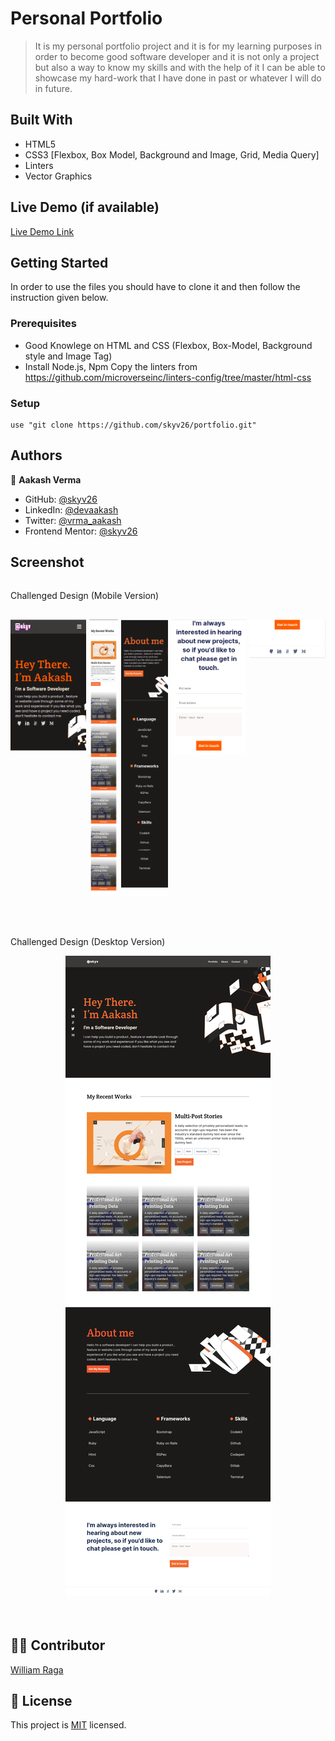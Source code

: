 # Personal Portfolio

> It is my personal portfolio project and it is for my learning purposes in order to become good software developer and it is not only a project but also a way to know my skills and with the help of it I can be able to showcase my hard-work that I have done in past or whatever I will do in future.


## Built With

- HTML5
- CSS3 [Flexbox, Box Model, Background and Image, Grid, Media Query]
- Linters
- Vector Graphics


## Live Demo (if available)

[Live Demo Link](https://skyv26.github.io/portfolio/)


## Getting Started

In order to use the files you should have to clone it and then follow the instruction given below.

### Prerequisites
 - Good Knowlege on HTML and CSS (Flexbox, Box-Model, Background style and Image Tag)
 - Install Node.js, Npm Copy the linters from
   https://github.com/microverseinc/linters-config/tree/master/html-css

### Setup
    use "git clone https://github.com/skyv26/portfolio.git"


## Authors

👤 **Aakash Verma**

- GitHub: [@skyv26](https://github.com/skyv26)
- LinkedIn: [@devaakash](https://www.linkedin.com/in/devaakash/)
- Twitter: [@vrma_aakash](https://twitter.com/vrma_aakash)
- Frontend Mentor: [@skyv26](https://www.frontendmentor.io/profile/skyv26)

## Screenshot
<div style="display: flex; flex-direction: column; gap: 1rem;">

  <p>Challenged Design (Mobile Version)</p>
  
  <div style="display: flex; gap: 5px; align-items: flex-start; justify-content: center;">
    <a href="./assets/screenshot_1.png" target="_blank"><img src="./assets/screenshot_1.png" width="auto" height="auto"/></a>
    <a href="./assets/screenshot_2.png" target="_blank"><img src="./assets/screenshot_2.png" width="auto" height="auto"/></a>
    <a href="./assets/screenshot_3.png" target="_blank"><img src="./assets/screenshot_3.png" width="auto" height="auto"/></a>
    <a href="./assets/screenshot_4.png" target="_blank"><img src="./assets/screenshot_4.png" width="auto" height="auto"/></a>
    <a href="./assets/screenshot_5.png" target="_blank"><img src="./assets/screenshot_5.png" width="auto" height="auto"/></a>
  </div>
</div>

<br /> <br />
<p>Challenged Design (Desktop Version)</p>
  
  <div style="display: flex; gap: 5px; align-items: flex-start; justify-content: center; margin-bottom: 4rem;">
    <a href="./assets/desktop-screenshot.png" target="_blank"><img src="./assets/desktop-screenshot.png" width="auto" height="auto"/></a>
  </div>
</div>

## 🧑‍🦱 Contributor

[William Raga](https://github.com/itsmraga-hub)


## 📝 License

This project is [MIT](./LICENSE) licensed.
